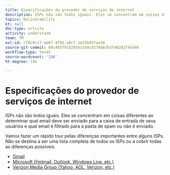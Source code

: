 ```yaml
---
title: Especificações do provedor de serviços de internet
description: ISPs não são todos iguais. Eles se concentram em coisas diferentes ao determinar qual email deve ser enviado para a caixa de entrada de seus usuários e qual email é filtrado para a pasta de spam ou não é enviado. Vamos fazer um rápido tour pelas diferenças importantes entre alguns ISPs. Não se destina a ser uma lista completa de todos os ISPs ou a cobrir todas as diferenças possíveis.
topics: Deliverability
kt: null
doc-type: article
activity: understand
team: TM
exl-id: cf0c9ccf-ae67-4f95-a8cf-1e23b657aa16
source-git-commit: 68c403f915287e1a50cd276b67b3f48202f45446
workflow-type: tm+mt
source-wordcount: '156'
ht-degree: 14%

---
```


# Especificações do provedor de serviços de internet

ISPs não são todos iguais. Eles se concentram em coisas diferentes ao determinar qual email deve ser enviado para a caixa de entrada de seus usuários e qual email é filtrado para a pasta de spam ou não é enviado.

Vamos fazer um rápido tour pelas diferenças importantes entre alguns ISPs. Não se destina a ser uma lista completa de todos os ISPs ou a cobrir todas as diferenças possíveis.

* [Gmail](./gmail.md)
* [Microsoft (Hotmail, Outlook, Windows Live, etc.)](./microsoft.md)
* [Verizon Media Group (Yahoo, AOL, Verizon, etc.)](./verizon-media-group.md)
